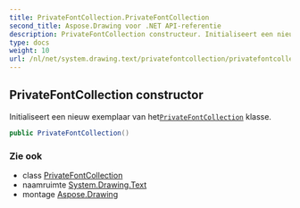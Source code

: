 ```yaml
---
title: PrivateFontCollection.PrivateFontCollection
second_title: Aspose.Drawing voor .NET API-referentie
description: PrivateFontCollection constructeur. Initialiseert een nieuw exemplaar van hetPrivateFontCollection klasse.
type: docs
weight: 10
url: /nl/net/system.drawing.text/privatefontcollection/privatefontcollection/
---
```

## PrivateFontCollection constructor

Initialiseert een nieuw exemplaar van het[`PrivateFontCollection`](../) klasse.

```csharp
public PrivateFontCollection()
```

### Zie ook

* class [PrivateFontCollection](../)
* naamruimte [System.Drawing.Text](../../privatefontcollection/)
* montage [Aspose.Drawing](../../../)


